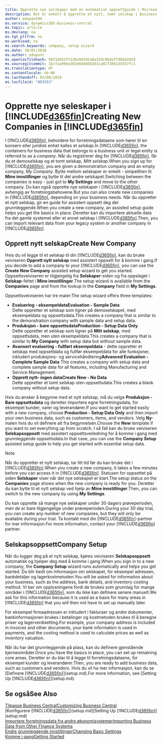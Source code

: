 ```yaml
---
title: Opprette nye selskaper med en automatisk oppsettguide | Microsoft-dokumentasjon
description: Det er enkelt å opprette et nytt, tomt selskap i Business Central. En guide for assistert oppsett hjelper deg gjennom trinnene, og du kan importere forretningsdataene eksisterende.
author: edupont04
ms.service: dynamics365-business-central
ms.topic: article
ms.devlang: na
ms.tgt_pltfrm: na
ms.workload: na
ms.search.keywords: company, setup wizard
ms.date: 10/01/2018
ms.author: edupont
ms.openlocfilehash: 9831dd53ffa3ba94202a8a15dc0bdaffdb6d2d2d
ms.sourcegitcommit: 1bcfaa99ea302e6b84b8361ca02730b135557fc1
ms.translationtype: HT
ms.contentlocale: nb-NO
ms.lasthandoff: 03/08/2019
ms.locfileid: "803553"
---
```

# <a name="creating-new-companies-in-included365finincludesd365finmdmd"></a><span data-ttu-id="14091-104">Opprette nye seleskaper i [!INCLUDE[d365fin](includes/d365fin_md.md)]</span><span class="sxs-lookup"><span data-stu-id="14091-104">Creating New Companies in [!INCLUDE[d365fin](includes/d365fin_md.md)]</span></span>
<span data-ttu-id="14091-105">I [!INCLUDE[d365fin](includes/d365fin_md.md)], beholdere for forretningsdataene som hører til en konsern eller juridisk enhet kalles et *selskap*.</span><span class="sxs-lookup"><span data-stu-id="14091-105">In [!INCLUDE[d365fin](includes/d365fin_md.md)], the containers for business data that belongs to a business unit or legal entity is referred to as a *company*.</span></span> <span data-ttu-id="14091-106">Når du registrerer deg for [!INCLUDE[d365fin](includes/d365fin_md.md)], får du et demoselskap og et tomt selskap, *Mitt selskap*.</span><span class="sxs-lookup"><span data-stu-id="14091-106">When you sign up for [!INCLUDE[d365fin](includes/d365fin_md.md)], you are given a demonstration company and an empty company, *My Company*.</span></span> <span data-ttu-id="14091-107">Bytte mellom selskaper er enkelt - simpelthen til **Mine innstillinger** og bytte til det andre selskapet.</span><span class="sxs-lookup"><span data-stu-id="14091-107">Switching between the companies is easy - just got to **My Settings** and move to the other company.</span></span> <span data-ttu-id="14091-108">Du kan også opprette nye selskaper i [!INCLUDE[d365fin](includes/d365fin_md.md)], avhengig av forretningsbehovene.</span><span class="sxs-lookup"><span data-stu-id="14091-108">But you can also create new companies in [!INCLUDE[d365fin](includes/d365fin_md.md)], depending on your business needs.</span></span> <span data-ttu-id="14091-109">Når du oppretter et nytt selskap, gir en guide for assistert oppsett deg det grunnleggende.</span><span class="sxs-lookup"><span data-stu-id="14091-109">When you create a new company, an assisted setup guide helps you get the basics in place.</span></span> <span data-ttu-id="14091-110">Deretter kan du importere aktuelle data fra det gamle systemet eller et annet selskap i [!INCLUDE[d365fin](includes/d365fin_md.md)].</span><span class="sxs-lookup"><span data-stu-id="14091-110">Then, you can import relevant data from your legacy system or another company in [!INCLUDE[d365fin](includes/d365fin_md.md)].</span></span>  

## <a name="create-new-company"></a><span data-ttu-id="14091-111">Opprett nytt selskap</span><span class="sxs-lookup"><span data-stu-id="14091-111">Create New Company</span></span>
<span data-ttu-id="14091-112">Hvis du vil legge til et selskap til din [!INCLUDE[d365fin](includes/d365fin_md.md)], kan du bruke veiviseren **Opprett nytt selskap** med assistert oppsett for å komme i gang.</span><span class="sxs-lookup"><span data-stu-id="14091-112">If you decide to add a company to your [!INCLUDE[d365fin](includes/d365fin_md.md)], you can use the **Create New Company** assisted setup wizard to get you started.</span></span> <span data-ttu-id="14091-113">Oppsettsveiviseren er tilgjengelig fra **Selskaper**-siden og fra oppslaget i **Selskap**-feltet i **Mine innstillinger**.</span><span class="sxs-lookup"><span data-stu-id="14091-113">The setup wizard is available from the **Companies** page and from the lookup in the **Company** field in **My Settings**.</span></span>  

<span data-ttu-id="14091-114">Oppsettsveiviseren har tre maler:</span><span class="sxs-lookup"><span data-stu-id="14091-114">The setup wizard offers three templates:</span></span>

-   <span data-ttu-id="14091-115">**Evaluering - eksempeldata**</span><span class="sxs-lookup"><span data-stu-id="14091-115">**Evaluation - Sample Data**</span></span>  
    <span data-ttu-id="14091-116">Dette oppretter et selskap som ligner på demoselskapet, med eksempeldata og oppsettsdata.</span><span class="sxs-lookup"><span data-stu-id="14091-116">This creates a company that is similar to the demonstration company with sample data and setup data.</span></span>  
-   <span data-ttu-id="14091-117">**Produksjon - bare oppsettsdata**</span><span class="sxs-lookup"><span data-stu-id="14091-117">**Production - Setup Data Only**</span></span>  
    <span data-ttu-id="14091-118">Dette oppretter et selskap som ligner på **Mitt selskap**, med oppsettsdata, men uten eksempeldata.</span><span class="sxs-lookup"><span data-stu-id="14091-118">This creates a company that is similar to **My Company** with setup data but without sample data.</span></span>
-   <span data-ttu-id="14091-119">**Avansert evaluering - fullført eksempeldata** - dette oppretter et selskap med oppsettdata og fullfør eksempeldata for alle funksjoner, inkludert produksjons- og servicehåndtering</span><span class="sxs-lookup"><span data-stu-id="14091-119">**Advanced Evaluation - Complete Sample Data** This creates a company with setup data and complete sample data for all features, including Manufacturing and Service Management.</span></span>
-   <span data-ttu-id="14091-120">**Opprett nytt- ingen data**</span><span class="sxs-lookup"><span data-stu-id="14091-120">**Create New - No Data**</span></span>  
    <span data-ttu-id="14091-121">Dette oppretter et tomt selskap uten oppsettsdata.</span><span class="sxs-lookup"><span data-stu-id="14091-121">This creates a blank company without setup data.</span></span>  

<span data-ttu-id="14091-122">Hvis du ønsker å begynne med et nytt selskap, må du velge **Produksjon - Bare oppsettsdata** og deretter importere egne forretningsdata, for eksempel kunder, varer og leverandører.</span><span class="sxs-lookup"><span data-stu-id="14091-122">If you want to get started easily with a new company, choose **Production - Setup Data Only** and then import your own business data, such as customers, items, and vendors.</span></span> <span data-ttu-id="14091-123">Velg **Ny**-malen hvis du vil definere alt fra begynnelsen.</span><span class="sxs-lookup"><span data-stu-id="14091-123">Choose the **New** template if you want to set everything up from scratch.</span></span> <span data-ttu-id="14091-124">I så fall kan du bruke veiviseren **Selskapsoppsett** med assistert oppsettsveiledning for å komme i gang med grunnleggende oppsettsdata.</span><span class="sxs-lookup"><span data-stu-id="14091-124">In that case, you can use the **Company Setup** assisted setup guide to help you get started with essential setup data.</span></span>  

> [!NOTE]  
>   <span data-ttu-id="14091-125">Når du oppretter et nytt selskap, tar litt tid før du kan bruke det i [!INCLUDE[d365fin](includes/d365fin_md.md)].</span><span class="sxs-lookup"><span data-stu-id="14091-125">When you create a new company, it takes a few minutes before you can access it in [!INCLUDE[d365fin](includes/d365fin_md.md)].</span></span> <span data-ttu-id="14091-126">Statusen for oppsettet på siden **Selskaper** viser når det nye selskapet er klart.</span><span class="sxs-lookup"><span data-stu-id="14091-126">The setup status on the **Companies** page shows when the new company is ready for you.</span></span> <span data-ttu-id="14091-127">Deretter du kan bytte til et nytt selskap ved hjelp av **Mine innstillinger**.</span><span class="sxs-lookup"><span data-stu-id="14091-127">Then, you can switch to the new company by using **My Settings**.</span></span>  

<span data-ttu-id="14091-128">Du kan opprette så mange nye selskaper under 30 dagers prøveperioden, men de er bare tilgjengelige under prøveperioden.</span><span class="sxs-lookup"><span data-stu-id="14091-128">During your 30 day trial, you can create any number of new companies, but they will only be available during your trial.</span></span> <span data-ttu-id="14091-129">Ta kontakt med din [!INCLUDE[d365fin](includes/d365fin_md.md)]-partner for mer informasjon.</span><span class="sxs-lookup"><span data-stu-id="14091-129">For more information, contact your [!INCLUDE[d365fin](includes/d365fin_md.md)] partner.</span></span>  

## <a name="company-setup"></a><span data-ttu-id="14091-130">Selskapsoppsett</span><span class="sxs-lookup"><span data-stu-id="14091-130">Company Setup</span></span>
<span data-ttu-id="14091-131">Når du logger deg på et nytt selskap, kjøres veiviseren **Selskapsoppsett** automatisk og hjelper deg med å komme i gang.</span><span class="sxs-lookup"><span data-stu-id="14091-131">When you sign in to a new company, the **Company Setup** wizard runs automatically and helps you get started.</span></span> <span data-ttu-id="14091-132">Du blir bedt om informasjon om selskapet, for eksempel adressen, bankdetaljer og lagerkostmetoden.</span><span class="sxs-lookup"><span data-stu-id="14091-132">You will be asked for information about your business, such as the address, bank details, and inventory costing method.</span></span> <span data-ttu-id="14091-133">Vi ber om opplysningene fordi de brukes som grunnlag for mange områder i [!INCLUDE[d365fin](includes/d365fin_md.md)], som du ikke kan definere senere manuelt.</span><span class="sxs-lookup"><span data-stu-id="14091-133">We ask for this information because it is used as a basis for many areas in [!INCLUDE[d365fin](includes/d365fin_md.md)] that you will then not have to set up manually later.</span></span>  

<span data-ttu-id="14091-134">For eksempel firmaadressen er inkludert i fakturaer og andre dokumenter, bankinformasjonen brukes i betalinger og kostmetoden brukes til å beregne priser og lagerverdisetting.</span><span class="sxs-lookup"><span data-stu-id="14091-134">For example, your company address is included in invoices and other documents, your bank information is used in payments, and the costing method is used to calculate prices as well as inventory valuation.</span></span>  

<span data-ttu-id="14091-135">Når du har det grunnleggende på plass, kan du definere gjenstående kjerneområder.</span><span class="sxs-lookup"><span data-stu-id="14091-135">Once you have the basics in place, you can set up remaining core areas.</span></span> <span data-ttu-id="14091-136">Deretter er du klar til å legge til forretningsdataene, for eksempel kunder og leverandører.</span><span class="sxs-lookup"><span data-stu-id="14091-136">Then, you are ready to add business data, such as customers and vendors.</span></span> <span data-ttu-id="14091-137">Hvis du vil ha mer informasjon, kan du se [Definere [!INCLUDE[d365fin](includes/d365fin_md.md)]](setup.md).</span><span class="sxs-lookup"><span data-stu-id="14091-137">For more information, see [Setting Up [!INCLUDE[d365fin](includes/d365fin_md.md)]](setup.md).</span></span>  

## <a name="see-also"></a><span data-ttu-id="14091-138">Se også</span><span class="sxs-lookup"><span data-stu-id="14091-138">See Also</span></span>
[<span data-ttu-id="14091-139">Tilpasse Business Central</span><span class="sxs-lookup"><span data-stu-id="14091-139">Customizing Business Central</span></span>](ui-customizing-overview.md)  
<span data-ttu-id="14091-140">[Konfigurere [!INCLUDE[d365fin](includes/d365fin_md.md)]](setup.md)</span><span class="sxs-lookup"><span data-stu-id="14091-140">[Setting Up [!INCLUDE[d365fin](includes/d365fin_md.md)]](setup.md)</span></span>  
[<span data-ttu-id="14091-141">Importere forretningsdata fra andre økonomisystemer</span><span class="sxs-lookup"><span data-stu-id="14091-141">Importing Business Data from Other Finance Systems</span></span>](across-import-data-configuration-packages.md)  
[<span data-ttu-id="14091-142">Endre grunnleggende innstillinger</span><span class="sxs-lookup"><span data-stu-id="14091-142">Changing Basic Settings</span></span>](ui-change-basic-settings.md)  
[<span data-ttu-id="14091-143">Komme i gang</span><span class="sxs-lookup"><span data-stu-id="14091-143">Getting Started</span></span>](product-get-started.md)  
